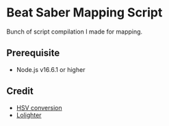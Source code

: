 # Beat Saber Mapping Script

Bunch of script compilation I made for mapping.

## Prerequisite

-   Node.js v16.6.1 or higher

## Credit

-   [HSV conversion](https://axonflux.com/handy-rgb-to-hsl-and-rgb-to-hsv-color-model-c)
-   [Lolighter](https://github.com/Loloppe/Lolighter)
